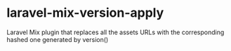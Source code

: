 # laravel-mix-version-apply
Laravel Mix plugin that replaces all the assets URLs with the corresponding hashed one generated by version()
